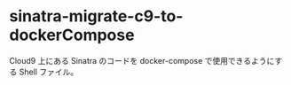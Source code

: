 # sinatra-migrate-c9-to-dockerCompose

Cloud9 上にある Sinatra のコードを docker-compose で使用できるようにする Shell ファイル。
